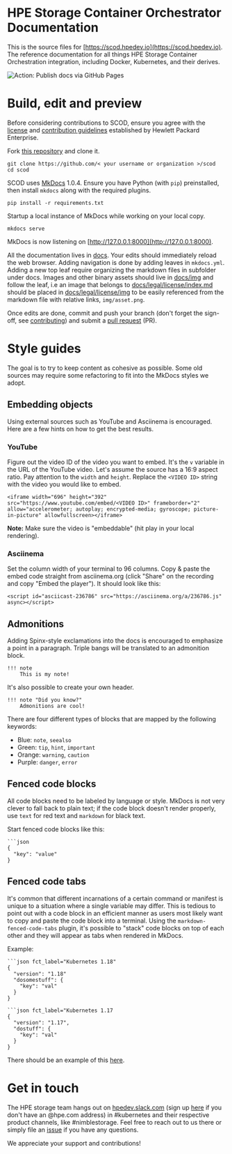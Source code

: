 # HPE Storage Container Orchestrator Documentation
This is the source files for [https://scod.hpedev.io](https://scod.hpedev.io). The reference documentation for all things HPE Storage Container Orchestration integration, including Docker, Kubernetes, and their derives.

![Action: Publish docs via GitHub Pages](https://github.com/hpe-storage/scod/workflows/Publish%20docs%20via%20GitHub%20Pages/badge.svg)

# Build, edit and preview
Before considering contributions to SCOD, ensure you agree with the [license](docs/legal/license/index.md) and [contribution guidelines](docs/legal/contributing/index.md) established by Hewlett Packard Enterprise.

Fork [this repository](https://github.com/hpe-storage/scod/fork) and clone it.

```
git clone https://github.com/< your username or organization >/scod
cd scod
```

SCOD uses [MkDocs](https://www.mkdocs.org) 1.0.4. Ensure you have Python (with `pip`) preinstalled, then install `mkdocs` along with the required plugins.

```
pip install -r requirements.txt
```

Startup a local instance of MkDocs while working on your local copy.

```
mkdocs serve
```

MkDocs is now listening on [http://127.0.0.1:8000](http://127.0.0.1:8000).

All the documentation lives in [docs](docs). Your edits should immediately reload the web browser. Adding navigation is done by adding leaves in `mkdocs.yml`. Adding a new top leaf require organizing the markdown files in subfolder under docs. Images and other binary assets should live in [docs/img](docs/img) and follow the leaf, i.e an image that belongs to [docs/legal/license/index.md](docs/legal/license/index.md) should be placed in [docs/legal/license/img](docs/legal/license/img) to be easily referenced from the markdown file with relative links, `img/asset.png`.

Once edits are done, commit and push your branch (don't forget the sign-off, see [contributing](docs/legal/contributing/index.md)) and submit a [pull request](https://github.com/hpe-storage/scod/pulls) (PR).

# Style guides
The goal is to try to keep content as cohesive as possible. Some old sources may require some refactoring to fit into the MkDocs styles we adopt.

## Embedding objects
Using external sources such as YouTube and Asciinema is encouraged. Here are a few hints on how to get the best results.

### YouTube
Figure out the video ID of the video you want to embed. It's the `v` variable in the URL of the YouTube video. Let's assume the source has a 16:9 aspect ratio. Pay attention to the `width` and `height`. Replace the `<VIDEO ID>` string with the video you would like to embed.

```
<iframe width="696" height="392" src="https://www.youtube.com/embed/<VIDEO ID>" frameborder="2" allow="accelerometer; autoplay; encrypted-media; gyroscope; picture-in-picture" allowfullscreen></iframe>
```

**Note:** Make sure the video is "embeddable" (hit play in your local rendering).

### Asciinema
Set the column width of your terminal to 96 columns. Copy & paste the embed code straight from asciinema.org (click "Share" on the recording and copy "Embed the player"). It should look like this:
```
<script id="asciicast-236786" src="https://asciinema.org/a/236786.js" async></script>
```

## Admonitions
Adding Spinx-style exclamations into the docs is encouraged to emphasize a point in a paragraph. Triple bangs will be translated to an admonition block.

```
!!! note
    This is my note!
```

It's also possible to create your own header.
```
!!! note "Did you know?"
    Admonitions are cool!
```

There are four different types of blocks that are mapped by the following keywords:

* Blue: `note`, `seealso`
* Green: `tip`, `hint`, `important`
* Orange: `warning`, `caution`
* Purple: `danger`, `error`

## Fenced code blocks
All code blocks need to be labeled by language or style. MkDocs is not very clever to fall back to plain text; if the code block doesn't render properly, use `text` for red text and `markdown` for black text.

Start fenced code blocks like this:
```
```json
{ 
  "key": "value"
}
```

## Fenced code tabs
It's common that different incarnations of a certain command or manifest is unique to a situation where a single variable may differ. This is tedious to point out with a code block in an efficient manner as users most likely want to copy and paste the code block into a terminal. Using the `markdown-fenced-code-tabs` plugin, it's possible to "stack" code blocks on top of each other and they will appear as tabs when rendered in MkDocs.

Example: 

```
```json fct_label="Kubernetes 1.18"
{ 
  "version": "1.18"
  "dosomestuff": {
    "key": "val"
  }
}
```

```
```json fct_label="Kubernetes 1.17
{ 
  "version": "1.17",
  "dostuff": {
    "key": "val"
  }
}
```

There should be an example of this [here](https://scod.hpedev.io/csi_driver/deployment.html#advanced_install).

# Get in touch
The HPE storage team hangs out on [hpedev.slack.com](https://hpedev.slack.com) (sign up [here](https://slack.hpedev.io) if you don't have an @hpe.com address) in #kubernetes and their respective product channels, like #nimblestorage. Feel free to reach out to us there or simply file an [issue](//github.com/hpe-storage/scod/issues) if you have any questions.

We appreciate your support and contributions!
